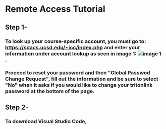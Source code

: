 # Remote Access Tutorial
## Step 1-
### To look up your course-specific account, you must go to: https://sdacs.ucsd.edu/~icc/index.php and enter your information under account lookup as seen in image 1: ![image 1](../../../Desktop/Screen%20Shot%202022-09-30%20at%209.46.20%20PM.png).
### Proceed to reset your password and then "Global Passwod Change Request", fill out the information and be sure to select "No" when it asks if you would like to change your tritonlink password at the bottom of the page.
###
## Step 2-
### To download Visual Studio Code, 